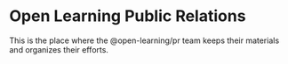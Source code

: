 # Open Learning Public Relations

This is the place where the @open-learning/pr team keeps their materials and organizes their efforts.
